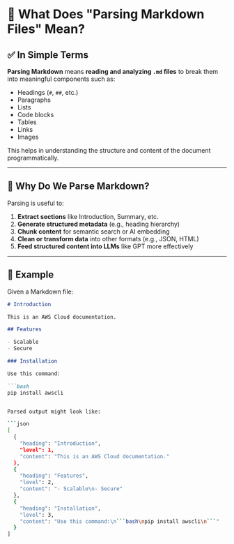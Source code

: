 # 📄 What Does "Parsing Markdown Files" Mean?

## ✅ In Simple Terms

**Parsing Markdown** means **reading and analyzing `.md` files** to break them into meaningful components such as:

- Headings (`#`, `##`, etc.)
- Paragraphs
- Lists
- Code blocks
- Tables
- Links
- Images

This helps in understanding the structure and content of the document programmatically.

---

## 🔧 Why Do We Parse Markdown?

Parsing is useful to:

1. **Extract sections** like Introduction, Summary, etc.
2. **Generate structured metadata** (e.g., heading hierarchy)
3. **Chunk content** for semantic search or AI embedding
4. **Clean or transform data** into other formats (e.g., JSON, HTML)
5. **Feed structured content into LLMs** like GPT more effectively

---

## 🧠 Example

Given a Markdown file:

```markdown
# Introduction

This is an AWS Cloud documentation.

## Features

- Scalable
- Secure

### Installation

Use this command:

```bash
pip install awscli


Parsed output might look like:

```json
[
  {
    "heading": "Introduction",
    "level": 1,
    "content": "This is an AWS Cloud documentation."
  },
  {
    "heading": "Features",
    "level": 2,
    "content": "- Scalable\n- Secure"
  },
  {
    "heading": "Installation",
    "level": 3,
    "content": "Use this command:\n```bash\npip install awscli\n```"
  }
]

